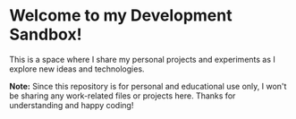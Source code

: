 # Welcome to my Development Sandbox!
This is a space where I share my personal projects and experiments as I explore new ideas and technologies.

**Note:**  Since this repository is for personal and educational use only, I won't be sharing any work-related files or projects here. Thanks for understanding and happy coding!



                                   


